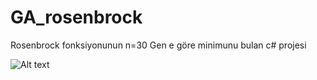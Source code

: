 # GA_rosenbrock

Rosenbrock fonksiyonunun n=30 Gen e göre minimunu bulan c# projesi

![Alt text](master/GA_rosenbrock/rubenstock.JPG?raw=true "Rosenbrock")
